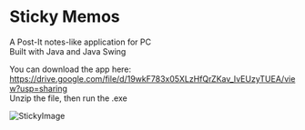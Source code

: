 # Sticky Memos

A Post-It notes-like application for PC  
Built with Java and Java Swing
  
You can download the app here:
https://drive.google.com/file/d/19wkF783x05XLzHfQrZKav_IvEUzyTUEA/view?usp=sharing  
Unzip the file, then run the .exe
  
  
![StickyImage](https://github.com/dartren01/Sticky-Memos/blob/master/stickyPics.PNG)
